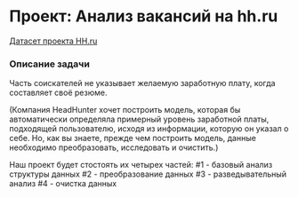 # Проект: Анализ вакансий на hh.ru

[Датасет проекта HH.ru](https://drive.google.com/drive/folders/1oPj7pXRbUBgYSIajASwxCFiXqAFRbhL9?usp=sharing) 



### Описание задачи    
Часть соискателей не указывает желаемую заработную плату, когда составляет своё резюме.

(Компания HeadHunter хочет построить модель, которая бы автоматически определяла примерный уровень заработной платы, подходящей пользователю, исходя из информации, которую он указал о себе. Но, как вы знаете, прежде чем построить модель, данные необходимо преобразовать, исследовать и очистить.)


Наш проект будет стостоять их четырех частей:
#1 - базовый анализ структуры данных
#2 - преобразование данных
#3 - разведывательный анализ
#4 - очистка данных


